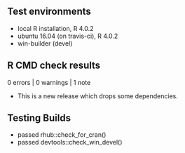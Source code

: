 ## Test environments
* local R installation, R 4.0.2
* ubuntu 16.04 (on travis-ci), R 4.0.2
* win-builder (devel)

## R CMD check results

0 errors | 0 warnings | 1 note

* This is a new release which drops some dependencies.

## Testing Builds
* passed rhub::check_for_cran()
* passed devtools::check_win_devel()
